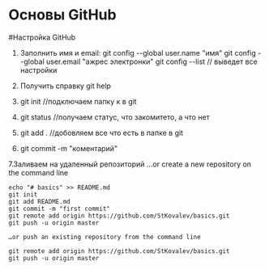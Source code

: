 ﻿# Основы GitHub #

#Настройка GitHub

1. Заполнить имя и email: 
	git config --global user.name "имя"
	git config --global user.email "ажрес электронки"
	git config --list // выведет все настройки

2. Получить справку 
	git help

3.	git init //подключаем папку к в git

4.	git status //получаем статус, что закомитето, а что нет

5.	git add . //добовляем все что есть в папке в git

6.	git commit -m "коментарий"

7.Заливаем на удаленный репозиторий
	…or create a new repository on the command line
	
	echo "# basics" >> README.md
	git init
	git add README.md
	git commit -m "first commit"
	git remote add origin https://github.com/StKovalev/basics.git
	git push -u origin master
	
	…or push an existing repository from the command line
	
	git remote add origin https://github.com/StKovalev/basics.git
	git push -u origin master	
 		